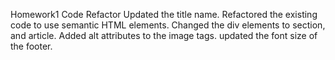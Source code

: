 Homework1 Code Refactor
Updated the title name.
Refactored the existing code to use semantic HTML elements. 
Changed the div elements to section, and article. 
Added alt attributes to the image tags. 
updated the font size of the footer.